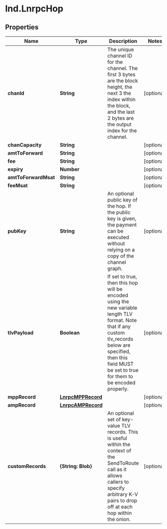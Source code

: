 # lnd.LnrpcHop

## Properties

Name | Type | Description | Notes
------------ | ------------- | ------------- | -------------
**chanId** | **String** | The unique channel ID for the channel. The first 3 bytes are the block height, the next 3 the index within the block, and the last 2 bytes are the output index for the channel. | [optional] 
**chanCapacity** | **String** |  | [optional] 
**amtToForward** | **String** |  | [optional] 
**fee** | **String** |  | [optional] 
**expiry** | **Number** |  | [optional] 
**amtToForwardMsat** | **String** |  | [optional] 
**feeMsat** | **String** |  | [optional] 
**pubKey** | **String** | An optional public key of the hop. If the public key is given, the payment can be executed without relying on a copy of the channel graph. | [optional] 
**tlvPayload** | **Boolean** | If set to true, then this hop will be encoded using the new variable length TLV format. Note that if any custom tlv_records below are specified, then this field MUST be set to true for them to be encoded properly. | [optional] 
**mppRecord** | [**LnrpcMPPRecord**](LnrpcMPPRecord.md) |  | [optional] 
**ampRecord** | [**LnrpcAMPRecord**](LnrpcAMPRecord.md) |  | [optional] 
**customRecords** | **{String: Blob}** | An optional set of key-value TLV records. This is useful within the context of the SendToRoute call as it allows callers to specify arbitrary K-V pairs to drop off at each hop within the onion. | [optional] 



